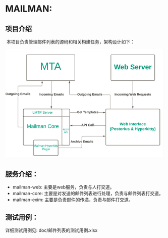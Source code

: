# MAILMAN:

## 项目介绍

​	本项目负责管理邮件列表的源码和相关构建任务，架构设计如下：

![1653801153999](doc/assets/1653801153999.png)



## 服务介绍：

+ mailman-web: 主要是web服务，负责与人打交道。
+ mailman-core: 主要是对发送的邮件列表进行处理，负责与邮件列表打交道。
+ mailman-exim: 主要是负责邮件的传递，负责与邮件打交道。



## 测试用例：

详细测试用例见: doc/邮件列表的测试用例.xlsx